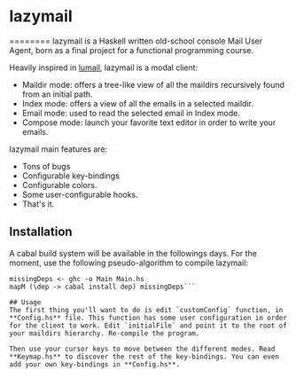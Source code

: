 # lazymail
========
lazymail is a Haskell written old-school console Mail User Agent, born as a final project for a functional programming course.

Heavily inspired in [lumail](http://lumail.org/), lazymail is a modal client:
* Maildir mode: offers a tree-like view of all the maildirs recursively found from an initial path.
* Index mode: offers a view of all the emails in a selected maildir.
* Email mode: used to read the selected email in Index mode.
* Compose mode: launch your favorite text editor in order to write your emails.

lazymail main features are:
* Tons of bugs
* Configurable key-bindings
* Configurable colors.
* Some user-configurable hooks.
* That's it.

## Installation
A cabal build system will be available in the followings days. For the moment, use the following pseudo-algorithm to compile lazymail:
```cd src/
missingDeps <- ghc -o Main Main.hs
mapM (\dep -> cabal install dep) missingDeps```

## Usage
The first thing you'll want to do is edit `customConfig` function, in **Config.hs** file. This function has some user configuration in order for the client to work. Edit `initialFile` and point it to the root of your maildirs hierarchy. Re-compile the program.

Then use your cursor keys to move between the different modes. Read **Keymap.hs** to discover the rest of the key-bindings. You can even add your own key-bindings in **Config.hs**.
